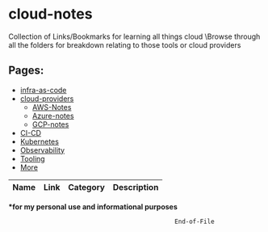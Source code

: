 # cloud-notes

Collection of Links/Bookmarks for learning all things cloud
\Browse through all the folders for breakdown relating to those tools or cloud providers
	

## Pages:
- [infra-as-code](infra-as-code/)
- [cloud-providers](cloud-providers/)
	- [AWS-Notes](cloud-providers/aws-notes/aws-notes.md)
	- [Azure-notes](cloud-providers/azure-notes/azure-notes.md)
	- [GCP-notes](cloud-providers/gcp-notes/gcp-notes.md)
- [CI-CD](ci-cd/jenkins.md)
- [Kubernetes](kubernetes/k8s-notes.md)
- [Observability](more/observability.md)
- [Tooling](tools/tooling.md)
- [More](more/general-notes.md)



<!-- Table -->

| Name    | Link     | Category | Description |
| ------- | -------- | -------- | ----------- |  



<!-- bold here -->
__*for my personal use and informational purposes__ 


```bash
                                              End-of-File
``` 
